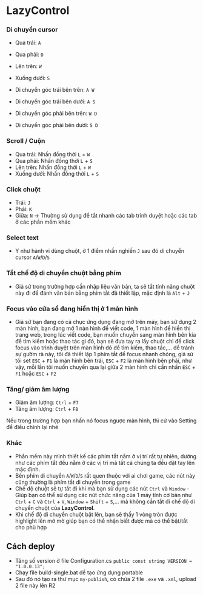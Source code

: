 ﻿# LazyControl

### Di chuyển cursor
- Qua trái:   `A`
- Qua phải:   `D`
- Lên trên:   `W`
- Xuống dưới: `S`

- Di chuyển góc trái bên trên: `A W`
- Di chuyển góc trái bên dưới: `A S`
- Di chuyển góc phải bên trên: `W D`
- Di chuyển góc phải bên dưới: `S D`

### Scroll / Cuộn
- Qua trái:   Nhấn đồng thời `L` + `W`
- Qua phải:   Nhấn đồng thời `L` + `S`
- Lên trên:   Nhấn đồng thời `L` + `W`
- Xuống dưới: Nhấn đồng thời `L` + `S`

### Click chuột
- Trái: `J`
- Phải: `K`
- Giữa: `N` -> Thường sử dụng để tắt nhanh các tab trình duyệt hoặc các tab ở các phần mềm khác
### Select text 
- Y như hành vi dùng chuột, ở 1 điểm nhấn nghiến `J` sau đó di chuyển cursor `A`/`W`/`D`/`S`

### Tắt chế độ di chuyển chuột bằng phím
- Giả sử trong trường hợp cần nhập liệu văn bản, ta sẽ tắt tính năng chuột này đi để đánh văn bản bằng phím tắt đã thiết lập, mặc định là `Alt` + `J`

### Focus vào cửa sổ đang hiển thị ở 1 màn hình
- Giả sử bạn đang có cả chục ứng dụng đang mở trên máy, bạn sử dụng 2 màn hình, bạn đang mở 1 nàn hình để viết code, 1 màn hình để hiển thị trang web, trong lúc viết code, bạn muốn chuyển sang màn hình bên kia để tìm kiếm hoặc thao tác gì đó, bạn sẽ đưa tay ra lấy chuột chỉ để click focus vào trình duyệt trên màn hình đó để tìm kiếm, thao tác,... để tránh sự gườm rà này, tôi đã thiết lập 1 phím tắt để focus nhanh chóng, giả sử tôi set `ESC` + `F1` là màn hình bên trái, `ESC` + `F2` là màn hình bên phải, như vậy, mỗi lần tôi muốn chuyển qua lại giữa 2 màn hình chỉ cần nhấn `ESC` + `F1` hoặc `ESC` + `F2`

### Tăng/ giảm âm lượng
- Giảm âm lượng: `Ctrl` + `F7`
- Tăng âm lượng: `Ctrl` + `F8`

Nếu trong trường hợp bạn nhấn nó focus ngược màn hình, thì cứ vào Setting để điều chỉnh lại nhé

### Khác
- Phần mềm này mình thiết kế các phím tắt nằm ở vị trí rất tự nhiên, dường như các phím tắt đều nằm ở các vị trí mà tất cả chúng ta đều đặt tay lên mặc định.
- Bên phím di chuyển `A`/`W`/`D`/`S` rất quen thuộc với ai chơi game, các nút này cũng thường là phím tắt di chuyển trong game
- Chế độ chuột sẽ tự tắt đi khi mà bạn sử dụng các nút `Ctrl` và `Window` - Giúp bạn có thể sử dụng các nút chức năng của 1 máy tính cơ bản như `Ctrl` + `C` và `Ctrl` + `V`, `Window` + `Shift` + `S`,... mà không cần tắt đi chế độ di chuyển chuột của **LazyControl**.
- Khi chế độ di chuyển chuột bật lên, bạn sẽ thấy 1 vòng tròn được highlight lên mờ mờ giúp bạn có thể nhận biết được mà có thể bật/tắt cho phù hợp


## Cách deploy
- Tăng số version ở file Configuration.cs `public const string VERSION = "1.0.0.13";`
- Chạy file build-single.bat để tạo ứng dụng portable
- Sau đó nó tạo ra thư mục `my-publish`, có chứa 2 file `.exe` và `.xml`, upload 2 file này lên R2